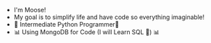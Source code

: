 - I'm Moose!
- My goal is to simplify life and have code so everything imaginable!
- 🤔 Intermediate Python Programmer🤔 
- 📊 Using MongoDB for Code (I will Learn SQL 👀) 📊
